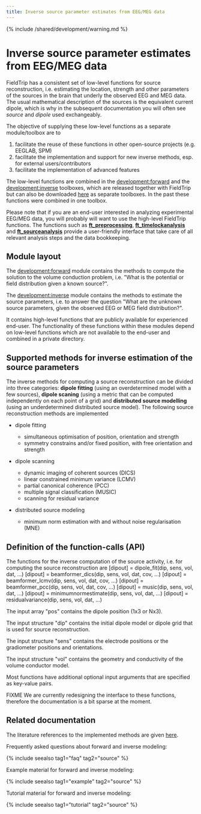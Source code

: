 ```yaml
---
title: Inverse source parameter estimates from EEG/MEG data
---
```


{% include /shared/development/warning.md %}

# Inverse source parameter estimates from EEG/MEG data

FieldTrip has a consistent set of low-level functions for source reconstruction, i.e. estimating the location, strength and other parameters of the sources in the brain that underly the observed EEG and MEG data. The usual mathematical description of the sources is the equivalent current dipole, which is why in the subsequent documentation you will often see _source_ and _dipole_ used exchangeably.

The objective of supplying these low-level functions as a separate module/toolbox are to

1.  facilitate the reuse of these functions in other open-source projects (e.g. EEGLAB, SPM)
2.  facilitate the implementation and support for new inverse methods, esp. for external users/contributors
3.  facilitate the implementation of advanced features

The low-level functions are combined in the [development:forward](/development/module/forward) and the [development:inverse](/development/module/inverse) toolboxes, which are released together with FieldTrip but can also be downloaded [here](ftp://ftp.fieldtriptoolbox.org/pub/fieldtrip/modules/) as separate toolboxes. In the past these functions were combined in one toolbox.

Please note that if you are an end-user interested in analyzing experimental EEG/MEG data, you will probably will want to use the high-level FieldTrip functions. The functions such as **[ft_preprocessing](/reference/ft_preprocessing)**, **[ft_timelockanalysis](/reference/ft_timelockanalysis)** and **[ft_sourceanalysis](/reference/ft_sourceanalysis)** provide a user-friendly interface that take care of all relevant analysis steps and the data bookkeeping.

## Module layout

The [development:forward](/development/module/forward) module contains the methods to compute the solution to the volume conduction problem, i.e. "What is the potential or field distribution given a known source?".

The [development:inverse](/development/module/inverse) module contains the methods to estimate the source parameters, i.e. to answer the question "What are the unknown source parameters, given the observed EEG or MEG field distribution?".

It contains high-level functions that are publicly available for experienced end-user. The functionality of these functions within these modules depend on low-level functions which are not available to the end-user and combined in a private directory.

## Supported methods for inverse estimation of the source parameters

The inverse methods for computing a source reconstruction can be divided into three categories: **dipole fitting** (using an overdetermined model with a few sources), **dipole scaning** (using a metric that can be computed independently on each point of a grid) and **distributed source modelling** (using an underdetermined distributed source model). The following source reconstruction methods are implemented

- dipole fitting

  - simultaneous optimisation of position, orientation and strength
  - symmetry constrains and/or fixed position, with free orientation and strength

- dipole scanning

  - dynamic imaging of coherent sources (DICS)
  - linear constrained minimum variance (LCMV)
  - partial canonical coherence (PCC)
  - multiple signal classification (MUSIC)
  - scanning for residual variance

- distributed source modeling
  - minimum norm estimation with and without noise regularisation (MNE)

## Definition of the function-calls (API)

The functions for the inverse computation of the source activity, i.e. for computing the source reconstruction are
[dipout] = dipole_fit(dip, sens, vol, dat, ...)
[dipout] = beamformer_dics(dip, sens, vol, dat, cov, ...)
[dipout] = beamformer_lcmv(dip, sens, vol, dat, cov, ...)
[dipout] = beamformer_pcc(dip, sens, vol, dat, cov, ...)
[dipout] = music(dip, sens, vol, dat, ...)
[dipout] = minimumnormestimate(dip, sens, vol, dat, ...)
[dipout] = residualvariance(dip, sens, vol, dat, ...)

The input array "pos" contains the dipole position (1x3 or Nx3).

The input structure "dip" contains the initial dipole model or dipole grid that is used for source reconstruction.

The input structure "sens" contains the electrode positions or the gradiometer positions and orientations.

The input structure "vol" contains the geometry and conductivity of the volume conductor model.

Most functions have additional optional input arguments that are specified as key-value pairs.

FIXME We are currently redesigning the interface to these functions, therefore the documentation is a bit sparse at the moment.

## Related documentation

The literature references to the implemented methods are given [here](/references_to_implemented_methods).

Frequently asked questions about forward and inverse modeling:

{% include seealso tag1="faq" tag2="source" %}

Example material for forward and inverse modeling:

{% include seealso tag1="example" tag2="source" %}

Tutorial material for forward and inverse modeling:

{% include seealso tag1="tutorial" tag2="source" %}
